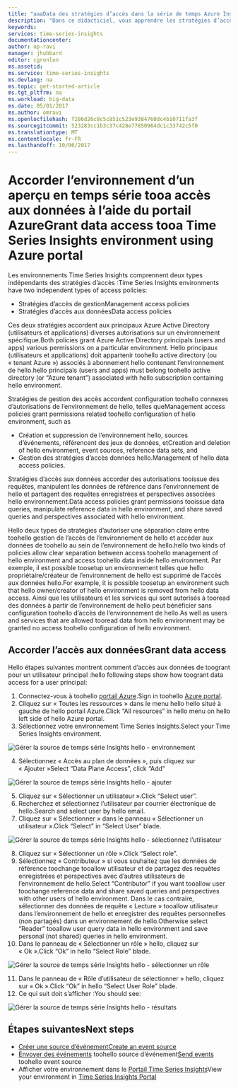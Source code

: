 ```yaml
---
title: "aaaData des stratégies d’accès dans la série de temps Azure Insights | Documents Microsoft"
description: "Dans ce didacticiel, vous apprendre les stratégies d’accès données toomanage temps série Insights"
keywords: 
services: time-series-insights
documentationcenter: 
author: op-ravi
manager: jhubbard
editor: cgronlun
ms.assetid: 
ms.service: time-series-insights
ms.devlang: na
ms.topic: get-started-article
ms.tgt_pltfrm: na
ms.workload: big-data
ms.date: 05/01/2017
ms.author: omravi
ms.openlocfilehash: f286d26c8c5c851c523e9384760dc4b10711fa3f
ms.sourcegitcommit: 523283cc1b3c37c428e77850964dc1c33742c5f0
ms.translationtype: MT
ms.contentlocale: fr-FR
ms.lasthandoff: 10/06/2017
---
```

# <a name="grant-data-access-tooa-time-series-insights-environment-using-azure-portal"></a><span data-ttu-id="5023e-103">Accorder l’environnement d’un aperçu en temps série tooa accès aux données à l’aide du portail Azure</span><span class="sxs-lookup"><span data-stu-id="5023e-103">Grant data access tooa Time Series Insights environment using Azure portal</span></span>

<span data-ttu-id="5023e-104">Les environnements Time Series Insights comprennent deux types indépendants des stratégies d’accès :</span><span class="sxs-lookup"><span data-stu-id="5023e-104">Time Series Insights environments have two independent types of access policies:</span></span>

* <span data-ttu-id="5023e-105">Stratégies d’accès de gestion</span><span class="sxs-lookup"><span data-stu-id="5023e-105">Management access policies</span></span>
* <span data-ttu-id="5023e-106">Stratégies d’accès aux données</span><span class="sxs-lookup"><span data-stu-id="5023e-106">Data access policies</span></span>

<span data-ttu-id="5023e-107">Ces deux stratégies accordent aux principaux Azure Active Directory (utilisateurs et applications) diverses autorisations sur un environnement spécifique.</span><span class="sxs-lookup"><span data-stu-id="5023e-107">Both policies grant Azure Active Directory principals (users and apps) various permissions on a particular environment.</span></span> <span data-ttu-id="5023e-108">Hello principaux (utilisateurs et applications) doit appartenir toohello active directory (ou « tenant Azure ») associés à abonnement hello contenant l’environnement de hello.</span><span class="sxs-lookup"><span data-stu-id="5023e-108">hello principals (users and apps) must belong toohello active directory (or “Azure tenant”) associated with hello subscription containing hello environment.</span></span>

<span data-ttu-id="5023e-109">Stratégies de gestion des accès accordent configuration toohello connexes d’autorisations de l’environnement de hello, telles que</span><span class="sxs-lookup"><span data-stu-id="5023e-109">Management access policies grant permissions related toohello configuration of hello environment, such as</span></span>
*   <span data-ttu-id="5023e-110">Création et suppression de l’environnement hello, sources d’événements, référencent des jeux de données, et</span><span class="sxs-lookup"><span data-stu-id="5023e-110">Creation and deletion of hello environment, event sources, reference data sets, and</span></span>
*   <span data-ttu-id="5023e-111">Gestion des stratégies d’accès données hello.</span><span class="sxs-lookup"><span data-stu-id="5023e-111">Management of hello data access policies.</span></span>

<span data-ttu-id="5023e-112">Stratégies d’accès aux données accorder des autorisations tooissue des requêtes, manipulent les données de référence dans l’environnement de hello et partagent des requêtes enregistrées et perspectives associées hello environnement.</span><span class="sxs-lookup"><span data-stu-id="5023e-112">Data access policies grant permissions tooissue data queries, manipulate reference data in hello environment, and share saved queries and perspectives associated with hello environment.</span></span>

<span data-ttu-id="5023e-113">Hello deux types de stratégies d’autoriser une séparation claire entre toohello gestion de l’accès de l’environnement de hello et accéder aux données de toohello au sein de l’environnement de hello.</span><span class="sxs-lookup"><span data-stu-id="5023e-113">hello two kinds of policies allow clear separation between access toohello management of hello environment and access toohello data inside hello environment.</span></span> <span data-ttu-id="5023e-114">Par exemple, il est possible toosetup un environnement telles que hello propriétaire/créateur de l’environnement de hello est supprimé de l’accès aux données hello.</span><span class="sxs-lookup"><span data-stu-id="5023e-114">For example, it is possible toosetup an environment such that hello owner/creator of hello environment is removed from hello data access.</span></span> <span data-ttu-id="5023e-115">Ainsi que les utilisateurs et les services qui sont autorisés à tooread des données à partir de l’environnement de hello peut bénéficier sans configuration toohello d’accès de l’environnement de hello.</span><span class="sxs-lookup"><span data-stu-id="5023e-115">As well as users and services that are allowed tooread data from hello environment may be granted no access toohello configuration of hello environment.</span></span>

## <a name="grant-data-access"></a><span data-ttu-id="5023e-116">Accorder l’accès aux données</span><span class="sxs-lookup"><span data-stu-id="5023e-116">Grant data access</span></span>
<span data-ttu-id="5023e-117">Hello étapes suivantes montrent comment d’accès aux données de toogrant pour un utilisateur principal :</span><span class="sxs-lookup"><span data-stu-id="5023e-117">hello following steps show how toogrant data access for a user principal:</span></span>

1.  <span data-ttu-id="5023e-118">Connectez-vous à toohello [portail Azure](https://portal.azure.com).</span><span class="sxs-lookup"><span data-stu-id="5023e-118">Sign in toohello [Azure portal](https://portal.azure.com).</span></span>
2.  <span data-ttu-id="5023e-119">Cliquez sur « Toutes les ressources » dans le menu hello hello situé à gauche de hello portail Azure.</span><span class="sxs-lookup"><span data-stu-id="5023e-119">Click “All resources” in hello menu on hello left side of hello Azure portal.</span></span>
3.  <span data-ttu-id="5023e-120">Sélectionnez votre environnement Time Series Insights.</span><span class="sxs-lookup"><span data-stu-id="5023e-120">Select your Time Series Insights environment.</span></span>

  ![Gérer la source de temps série Insights hello - environnement](media/data-access/getstarted-grant-data-access1.png)

4.  <span data-ttu-id="5023e-122">Sélectionnez « Accès au plan de données », puis cliquez sur « Ajouter »</span><span class="sxs-lookup"><span data-stu-id="5023e-122">Select “Data Plane Access”, click “Add”</span></span>

  ![Gérer la source de temps série Insights hello - ajouter](media/data-access/getstarted-grant-data-access2.png)

5.  <span data-ttu-id="5023e-124">Cliquez sur « Sélectionner un utilisateur ».</span><span class="sxs-lookup"><span data-stu-id="5023e-124">Click “Select user”.</span></span>
6.  <span data-ttu-id="5023e-125">Recherchez et sélectionnez l’utilisateur par courrier électronique de hello.</span><span class="sxs-lookup"><span data-stu-id="5023e-125">Search and select user by hello email.</span></span>
7.  <span data-ttu-id="5023e-126">Cliquez sur « Sélectionner » dans le panneau « Sélectionner un utilisateur ».</span><span class="sxs-lookup"><span data-stu-id="5023e-126">Click “Select” in “Select User” blade.</span></span>

  ![Gérer la source de temps série Insights hello - sélectionnez l’utilisateur](media/data-access/getstarted-grant-data-access3.png)

8.  <span data-ttu-id="5023e-128">Cliquez sur « Sélectionner un rôle ».</span><span class="sxs-lookup"><span data-stu-id="5023e-128">Click “Select role”.</span></span>
9.  <span data-ttu-id="5023e-129">Sélectionnez « Contributeur » si vous souhaitez que les données de référence toochange tooallow utilisateur et de partagez des requêtes enregistrées et perspectives avec d’autres utilisateurs de l’environnement de hello.</span><span class="sxs-lookup"><span data-stu-id="5023e-129">Select “Contributor” if you want tooallow user toochange reference data and share saved queries and perspectives with other users of hello environment.</span></span> <span data-ttu-id="5023e-130">Dans le cas contraire, sélectionner des données de requête « Lecture » tooallow utilisateur dans l’environnement de hello et enregistrer des requêtes personnelles (non partagés) dans un environnement de hello.</span><span class="sxs-lookup"><span data-stu-id="5023e-130">Otherwise select “Reader” tooallow user query data in hello environment and save personal (not shared) queries in hello environment.</span></span>
10. <span data-ttu-id="5023e-131">Dans le panneau de « Sélectionner un rôle » hello, cliquez sur « Ok ».</span><span class="sxs-lookup"><span data-stu-id="5023e-131">Click “Ok” in hello “Select Role” blade.</span></span>

  ![Gérer la source de temps série Insights hello - sélectionner un rôle](media/data-access/getstarted-grant-data-access4.png)

11. <span data-ttu-id="5023e-133">Dans le panneau de « Rôle d’utilisateur de sélectionner » hello, cliquez sur « Ok ».</span><span class="sxs-lookup"><span data-stu-id="5023e-133">Click “Ok” in hello “Select User Role” blade.</span></span>
12. <span data-ttu-id="5023e-134">Ce qui suit doit s’afficher :</span><span class="sxs-lookup"><span data-stu-id="5023e-134">You should see:</span></span>

  ![Gérer la source de temps série Insights hello - résultats](media/data-access/getstarted-grant-data-access5.png)

## <a name="next-steps"></a><span data-ttu-id="5023e-136">Étapes suivantes</span><span class="sxs-lookup"><span data-stu-id="5023e-136">Next steps</span></span>

* [<span data-ttu-id="5023e-137">Créer une source d’événement</span><span class="sxs-lookup"><span data-stu-id="5023e-137">Create an event source</span></span>](time-series-insights-add-event-source.md)
* <span data-ttu-id="5023e-138">[Envoyer des événements](time-series-insights-send-events.md) toohello source d’événement</span><span class="sxs-lookup"><span data-stu-id="5023e-138">[Send events](time-series-insights-send-events.md) toohello event source</span></span>
* <span data-ttu-id="5023e-139">Afficher votre environnement dans le [Portail Time Series Insights](https://insights.timeseries.azure.com)</span><span class="sxs-lookup"><span data-stu-id="5023e-139">View your environment in [Time Series Insights Portal](https://insights.timeseries.azure.com)</span></span>
